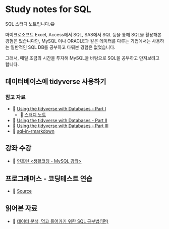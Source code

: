 # Study notes for SQL
SQL 스터디 노트입니다.😀 

마이크로소프트 Excel, Access에서 SQL, SAS에서 SQL 등을 통해 SQL을 활용해본 경험은 있습니다만, MySQL 이나 ORACLE과 같은 데이터를 다루는 기업에서는 사용하는 일반적인 SQL DB를 공부하고 다뤄본 경험은 없었습니다.

그래서, 매일 조금의 시간을 투자해 MySQL을 바탕으로 SQL을 공부하고 만져보려고 합니다.

## 데이터베이스에 tidyverse 사용하기
### 참고 자료
- 🔗 [Using the tidyverse with Databases - Part I](https://sciencificity-blog.netlify.app/posts/2020-12-12-using-the-tidyverse-with-databases/)
  - 🔗 [스터디 노트](https://www.taemobang.com/posts/2022-04-07-talk-with-database-using-tidyverse-part-i/) 
- 🔗 [Using the tidyverse with Databases - Part II](https://sciencificity-blog.netlify.app/posts/2020-12-20-using-the-tidyverse-with-dbs-partii/)
- 🔗 [Using the tidyverse with Databases - Part III](https://sciencificity-blog.netlify.app/posts/2020-12-31-using-tidyverse-with-dbs-partiii/)
- 🔗 [sql-in-rmarkdown](https://sciencificity-blog.netlify.app/posts/2021-03-27-sql-in-rmarkdown/)

## 강좌 수강
- 🔗 [인프런 <생활코딩 - MySQL 강좌>](https://www.inflearn.com/course/mysql-강좌#curriculum)

## 프로그래머스 - 코딩테스트 연습
- 🔗 [Source](https://programmers.co.kr/learn/challenges)

## 읽어본 자료
- 🔗 [데이터 분석, 먹고 들어가기 위한 SQL 공부법(1편)](https://brunch.co.kr/@minu-log/5)
